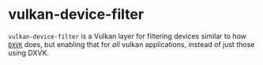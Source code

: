 # vulkan-device-filter

`vulkan-device-filter` is a Vulkan layer for filtering devices similar to how [`DXVK`](https://github.com/doitsujin/dxvk) does, but enabling that for *all* vulkan applications, instead of just those using DXVK.
